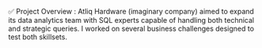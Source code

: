 ✅ Project Overview : 
Atliq Hardware (imaginary company) aimed to expand its data analytics team with SQL experts capable of handling both technical and strategic queries. I worked on several business challenges designed to test both skillsets.


